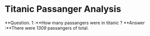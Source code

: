# Titanic Passanger Analysis
**Question. 1 :**How many passangers were in titanic ?
**Answer :**There were *1309* passangers of total.






<!-- # Titanic Passangers Predictions -->

<!-- Ref: DataFrames -->
